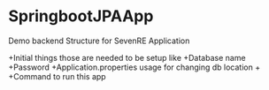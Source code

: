 # SpringbootJPAApp
Demo backend Structure for SevenRE Application


+Initial things those are needed to be setup like
 +Database name
 +Password
 +Application.properties usage for changing db location
 +
 +Command to run this app
